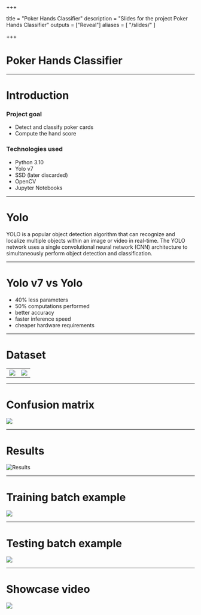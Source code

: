 +++

title = "Poker Hands Classifier"
description = "Slides for the project Poker Hands Classifier"
outputs = ["Reveal"]
aliases = [
    "/slides/"
]

+++

# Poker Hands Classifier

---

# Introduction

### Project goal

* Detect and classify poker cards
* Compute the hand score

### Technologies used

* Python 3.10
* Yolo v7
* SSD (later discarded)
* OpenCV
* Jupyter Notebooks

---

# Yolo

YOLO is a popular object detection algorithm that can recognize and localize multiple objects within an image or video in real-time. The YOLO network uses a single convolutional neural network (CNN) architecture to simultaneously perform object detection and classification.

---

# Yolo v7 vs Yolo

* 40% less parameters
* 50% computations performed
* better accuracy
* faster inference speed
* cheaper hardware requirements

---

# Dataset
<table>
    <tr>
        <td>
            <img src="https://i.imgur.com/j1fVZnB.jpg"/>
        </td>
        <td>
            <img src="https://i.imgur.com/v4AtJry.png"/>
        </td>
    </tr>
</table>

---

# Confusion matrix

![](https://i.imgur.com/AFpXWei.png)

---

# Results

![Results](https://i.imgur.com/w3EBRal.png)

---

# Training batch example

![](https://i.imgur.com/mxVRWjS.jpg)

---

# Testing batch example

![](https://i.imgur.com/AKmmO8U.jpg)

---

# Showcase video

<a href="https://youtube.com/shorts/gLaihFNVr9E"><img src="demo.gif"/></a>
